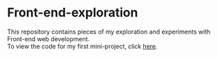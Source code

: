 # Front-end-exploration
This repository contains pieces of my exploration and experiments with Front-end web development.<br/>
To view the code for my first mini-project, click <a href="https://github.com/theRangeCoder/Front-end-exploration/blob/main/project-1.html">here</a>.
